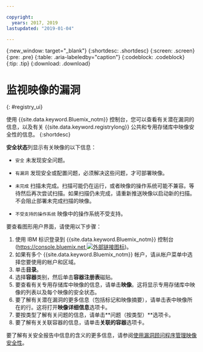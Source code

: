 ```yaml
---

copyright:
  years: 2017, 2019
lastupdated: "2019-01-04"

---
```


{:new_window: target="_blank"}
{:shortdesc: .shortdesc}
{:screen: .screen}
{:pre: .pre}
{:table: .aria-labeledby="caption"}
{:codeblock: .codeblock}
{:tip: .tip}
{:download: .download}

# 监视映像的漏洞
{: #registry_ui}

使用 {{site.data.keyword.Bluemix_notm}} 控制台，您可以查看有关潜在漏洞的信息，以及有关 {{site.data.keyword.registrylong}} 公共和专用存储库中映像安全性的信息。
{:shortdesc}

**安全状态**列显示有关映像的以下信息：

- `安全` 未发现安全问题。
- `有漏洞` 发现安全或配置问题，必须解决这些问题，才可部署映像。
- `未完成` 扫描未完成。扫描可能仍在运行，或者映像的操作系统可能不兼容。等待然后再次尝试扫描。如果扫描仍未完成，请重新推送映像以启动新的扫描。不会阻止部署未完成扫描的映像。

- `不受支持的操作系统` 映像中的操作系统不受支持。

要查看图形用户界面，请使用以下步骤：

1. 使用 IBM 标识登录到 {{site.data.keyword.Bluemix_notm}} 控制台 ([https://console.bluemix.net ![外部链接图标](../../icons/launch-glyph.svg "外部链接图标")](https://console.bluemix.net))。
2. 如果有多个 {{site.data.keyword.Bluemix_notm}} 帐户，请从帐户菜单中选择您要使用的帐户和区域。
3. 单击**目录**。
4. 选择**容器**类别，然后单击**容器注册表**磁贴。
5. 要查看有关专用存储库中映像的信息，请单击**映像**。这将显示专用存储库中映像的列表以及每个映像的安全状态。
6. 要了解有关潜在漏洞的更多信息（包括标记和映像摘要），请单击表中映像所在的行。这将打开**映像详细信息**选项卡。
7. 要按类型了解有关问题的信息，请单击**问题（按类型）**选项卡。
8. 要了解有关关联容器的信息，请单击**关联的容器**选项卡。

要了解有关安全报告中信息的含义的更多信息，请参阅[使用漏洞顾问程序管理映像安全性](/docs/services/va/va_index.html)。
